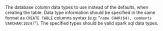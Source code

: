 The database column data types to use instead of the defaults, when creating the table. Data type information should be specified in the same format as `CREATE TABLE` columns syntax (e.g: "`name CHAR(64), comments VARCHAR(1024)`"). The specified types should be valid spark sql data types.